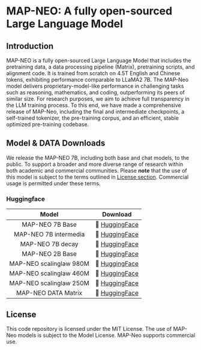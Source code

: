 # MAP-NEO: A fully open-sourced Large Language Model


## Introduction
MAP-NEO is a fully open-sourced Large Language Model that includes the pretraining data, a data processing pipeline (Matrix), pretraining scripts, and alignment code. It is trained from scratch on 4.5T English and Chinese tokens, exhibiting performance comparable to LLaMA2 7B. The MAP-Neo model delivers proprietary-model-like performance in challenging tasks such as reasoning, mathematics, and coding, outperforming its peers of similar size. For research purposes, we aim to achieve full transparency in the LLM training process. To this end, we have made a comprehensive release of MAP-Neo, including the final and intermediate checkpoints, a self-trained tokenizer, the pre-training corpus, and an efficient, stable optimized pre-training codebase.

## Model & DATA Downloads

We release the MAP-NEO 7B, including both base and chat models, to the public. To support a broader and more diverse range of research within both academic and commercial communities. Please **note** that the use of this model is subject to the terms outlined in [License section](#license). Commercial usage is permitted under these terms.

### Huggingface

|         Model         |                                 Download                                 |
|:---------------------:|:-----------------------------------------------------------------------:|
| MAP-NEO 7B Base       | 🤗 [HuggingFace](https://huggingface.co/m-a-p/neo_7b)  |
| MAP-NEO 7B intermedia       | 🤗 [HuggingFace](https://huggingface.co/m-a-p/neo_7b_intermediate)  |
| MAP-NEO 7B decay       | 🤗 [HuggingFace](https://huggingface.co/m-a-p/neo_7b_decay)  |
| MAP-NEO 2B Base       | 🤗 [HuggingFace](https://huggingface.co/m-a-p/neo_2b_general)  |
| MAP-NEO scalinglaw 980M       | 🤗 [HuggingFace](https://huggingface.co/m-a-p/neo_scalinglaw_980M)  |
| MAP-NEO scalinglaw 460M       | 🤗 [HuggingFace](https://huggingface.co/m-a-p/neo_scalinglaw_460M)  |
| MAP-NEO scalinglaw 250M       | 🤗 [HuggingFace](https://huggingface.co/m-a-p/neo_scalinglaw_250M)  |
| MAP-NEO DATA Matrix   | 🤗 [HuggingFace](https://huggingface.co/datasets/m-a-p/Matrix)  |
## License
This code repository is licensed under the MIT License. The use of MAP-Neo models is subject to the Model License. MAP-Neo supports commercial use.
